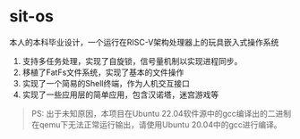 # sit-os
本人的本科毕业设计，一个运行在RISC-V架构处理器上的玩具嵌入式操作系统

1. 支持多任务处理，实现了自旋锁，信号量机制以实现进程同步。
2. 移植了FatFs文件系统，实现了基本的文件操作
3. 实现了一个简易的Shell终端，作为人机交互接口
4. 实现了一些应用层的简单应用，包含汉诺塔，迷宫游戏等

> PS: 出于未知原因，本项目在Ubuntu 22.04软件源中的gcc编译出的二进制在qemu下无法正常运行输出，请使用Ubuntu 20.04中的gcc进行编译。
